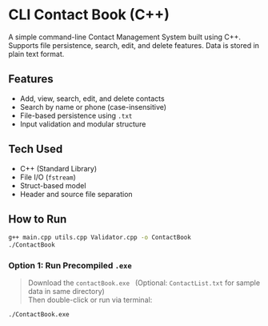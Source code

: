 # CLI Contact Book (C++)

A simple command-line Contact Management System built using C++. Supports file persistence, search, edit, and delete features. Data is stored in plain text format.

## Features
- Add, view, search, edit, and delete contacts
- Search by name or phone (case-insensitive)
- File-based persistence using `.txt`
- Input validation and modular structure

## Tech Used
- C++ (Standard Library)
- File I/O (`fstream`)
- Struct-based model
- Header and source file separation

## How to Run
```bash
g++ main.cpp utils.cpp Validator.cpp -o ContactBook
./ContactBook
```
### Option 1: Run Precompiled `.exe`
> Download the `contactBook.exe ` (Optional: `ContactList.txt` for sample data in same directory)  
> Then double-click or run via terminal:
```bash
./ContactBook.exe

